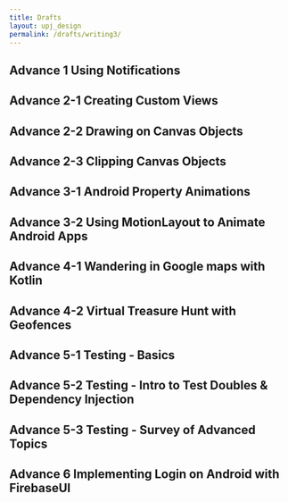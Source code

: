 ```yaml
---
title: Drafts
layout: upj_design
permalink: /drafts/writing3/
---
```


## Advance 1 Using Notifications

## Advance 2-1 Creating Custom Views

## Advance 2-2 Drawing on Canvas Objects

## Advance 2-3 Clipping Canvas Objects

## Advance 3-1 Android Property Animations

## Advance 3-2 Using MotionLayout to Animate Android Apps

## Advance 4-1 Wandering in Google maps with Kotlin

## Advance 4-2 Virtual Treasure Hunt with Geofences

## Advance 5-1 Testing - Basics

## Advance 5-2 Testing - Intro to Test Doubles & Dependency Injection

## Advance 5-3 Testing - Survey of Advanced Topics

## Advance 6 Implementing Login on Android with FirebaseUI